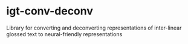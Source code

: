 # igt-conv-deconv
Library for converting and deconverting representations of inter-linear glossed text to neural-friendly representations
